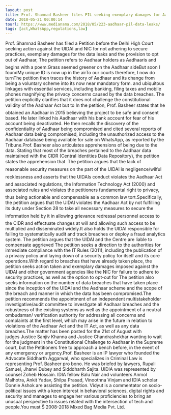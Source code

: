 ```yaml
---
layout: post
title: Prof. Shamnad Basheer files PIL seeking exemplary damages for Aadhaar Data Leaks
date: 2018-05-21 00:00:14
tourl: https://www.medianama.com/2018/05/223-aadhaar-pil-data-leaks/
tags: [act,WhatsApp,regulations,law]
---
```

Prof. Shamnad Basheer has filed a Petition before the Delhi High Court seeking action against the UIDAI and NIC for not adhering to secure practices, exemplary damages for the data leaks and the provision to opt out of Aadhaar, The petition refers to Aadhaar holders as Aadhaaris and begins with a poem:Grass seemed greener on the Aadhaar sideBut soon I foundMy unique ID is now up in the airTo our courts therefore, I now do turnThe petition then traces the history of Aadhaar and its change from being a voluntary scheme into its now near mandatory form. and ubiquitous linkages with essential services, including banking, filing taxes and mobile phones magnifying the privacy concerns caused by the data breaches. The petition explicitly clarifies that it does not challenge the constitutional validity of the Aadhaar Act but to In the petition, Prof. Basheer states that he obtained an Aadhaar in 2015 believing the project to be safe and consent based. He later linked his Aadhaar with his bank account for fear of his account being deactivated. He then recalls the discovery of the confidentiality of Aadhaar being compromised and cited several reports of Aadhaar data being compromised, including the unauthorized access to the Aadhaar database being available for sale on WhatsApp, as reported by the Tribune.Prof. Basheer also articulates apprehensions of being due to the data. Stating that most of the breaches pertained to the Aadhaar data maintained with the CIDR (Central Identities Data Repository), the petition states the apprehension that  The petition argues that the lack of reasonable security measures on the part of the UIDAI is negligence/wilful recklessness and asserts that the UIDAIs conduct violates the Aadhaar Act and associated regulations, the Information Technology Act (2000) and associated rules and violates the petitioners fundamental right to privacy, thus being actionable and compensable as a common law tort.Specifically, the petition argues that the UIDAI violates the Aadhaar Act by not fulfilling its duty under Section 28 to take all necessary measures to secure the information held by it in allowing grievance redressal personnel access to the CIDR and effectuate changes at will and allowing such access to be multiplied and disseminated widely.It also holds the UIDAI responsible for failing to systematically audit and track breaches or deploy a fraud analytics system. The petition argues that the UIDAI and the Centre are liable to compensate aggrieved The petition seeks a direction to the authorities for immediate compliance with the IT Rules (2011), including the publication of a privacy policy and laying down of a security policy for itself and its core operations.With regard to breaches that have already taken place, the petition seeks action taken and exemplary damages imposed against the UIDAI and other government agencies like the NIC for failure to adhere to security practices, as well as the option to opt-out for The petition also seeks information on the number of data breaches that have taken place since the inception of the UIDAI and the Aadhaar scheme and the scope of the breach and manner in which the data has been compromised.The petition recommends the appointment of an independent multistakeholder investigative/audit committee to investigate all Aadhaar breaches and the robustness of the existing systems as well as the appointment of a neutral ombudsman/ verification authority for addressing all concerns and complaints at the first level, which may arise in the future in relation to violations of the Aadhaar Act and the IT Act, as well as any data breaches.The matter has been posted for the 21st of August with judges Justice Sanjiv Khanna and Justice Chandrashekhar wanting to wait for the judgment in the Constitutional Challenge to Aadhaar in the Supreme court, but the Petitioners free to approach a bench before, in the event of any emergency or urgency.Prof. Basheer is an IP lawyer who founded the Advocate Siddharth Aggarwal, who specializes in Criminal Law is representing Prof. Basheer pro bono. He was briefed by lawyers, Rupali Samuel, Jhanvi Dubey and Sidddharth Sajita. UIDIA was represented by counsel Zoheb Hossain. IDIA fellow Balu Nair and volunteers Anmol Malhotra, Ankit Yadav, Shilpa Prasad, Vinoothna Vinjam and IDIA scholar Donnie Ashok are assisting the petition. Vidyut is a commentator on socio-political issues with a keen interest in behavioral sciences, digital rights and security and manages to engage her various proficiencies to bring an unusual perspective to issues related with the intersection of tech and people.You must Š 2008-2018 Mixed Bag Media Pvt. Ltd.
